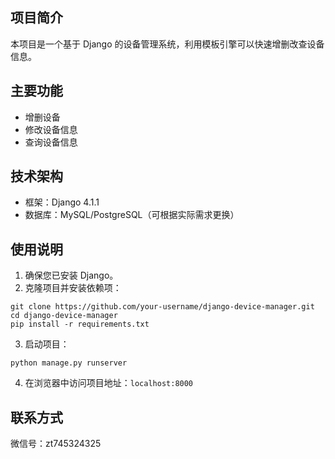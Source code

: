 ## 项目简介

本项目是一个基于 Django 的设备管理系统，利用模板引擎可以快速增删改查设备信息。

## 主要功能

- 增删设备
- 修改设备信息
- 查询设备信息


## 技术架构

- 框架：Django 4.1.1
- 数据库：MySQL/PostgreSQL（可根据实际需求更换）


## 使用说明

1. 确保您已安装 Django。 
2. 克隆项目并安装依赖项：
```
git clone https://github.com/your-username/django-device-manager.git
cd django-device-manager
pip install -r requirements.txt
```
3. 启动项目：
```
python manage.py runserver
```
4. 在浏览器中访问项目地址：`localhost:8000`


## 联系方式

微信号：zt745324325